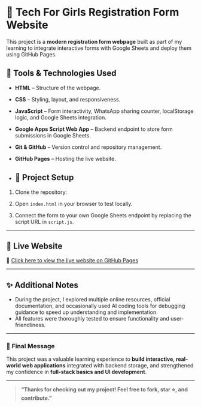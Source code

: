 # 🌟 Tech For Girls Registration Form Website

This project is a **modern registration form webpage** built as part of my learning to integrate interactive forms with Google Sheets and deploy them using GitHub Pages.

## 🔧 **Tools & Technologies Used**

- **HTML** – Structure of the webpage.
- **CSS** – Styling, layout, and responsiveness.
- **JavaScript** – Form interactivity, WhatsApp sharing counter, localStorage logic, and Google Sheets integration.
- **Google Apps Script Web App** – Backend endpoint to store form submissions in Google Sheets.
- **Git & GitHub** – Version control and repository management.
- **GitHub Pages** – Hosting the live website.

- ## 📁 **Project Setup**

1. Clone the repository:

2. Open `index.html` in your browser to test locally.

3. Connect the form to your own Google Sheets endpoint by replacing the script URL in `script.js`.

---

## 🚀 **Live Website**

🔗 [Click here to view the live website on GitHub Pages](https://yourusername.github.io/tech-for-girls-registration)

---

## ✨ **Additional Notes**

- During the project, I explored multiple online resources, official documentation, and occasionally used AI coding tools for debugging guidance to speed up understanding and implementation.
- All features were thoroughly tested to ensure functionality and user-friendliness.

---

### 🎯 **Final Message**

This project was a valuable learning experience to **build interactive, real-world web applications** integrated with backend storage, and strengthened my confidence in **full-stack basics and UI development**.

---

> **“Thanks for checking out my project! Feel free to fork, star ⭐, and contribute.”**
